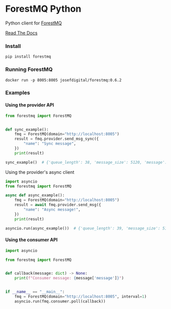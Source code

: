 # ForestMQ Python

Python client for [ForestMQ](https://github.com/josefdigital/forestmq)

[Read The Docs](https://forestmq-python.readthedocs.io/en/latest/)

### Install
```
pip install forestmq
```

### Running ForestMQ
```
docker run -p 8005:8005 josefdigital/forestmq:0.6.2
```

### Examples
#### Using the provider API
```python
from forestmq import ForestMQ


def sync_example():
    fmq = ForestMQ(domain="http://localhost:8005")
    result = fmq.provider.send_msg_sync({
        "name": "Sync message",
    })
    print(result)

sync_example()  # {'queue_length': 38, 'message_size': 5120, 'message': {'name': 'Sync message'}}
```

Using the provider's async client
```python
import asyncio
from forestmq import ForestMQ

async def async_example():
    fmq = ForestMQ(domain="http://localhost:8005")
    result = await fmq.provider.send_msg({
        "name": "Async message!",
    })
    print(result)

asyncio.run(async_example())  # {'queue_length': 39, 'message_size': 5120, 'message': {'name': 'Async message!'}}
```
#### Using the consumer API
```python
import asyncio

from forestmq import ForestMQ


def callback(message: dict) -> None:
    print(f"Consumer message: {message['message']}")


if __name__ == "__main__":
    fmq = ForestMQ(domain="http://localhost:8005", interval=1)
    asyncio.run(fmq.consumer.poll(callback))

```


